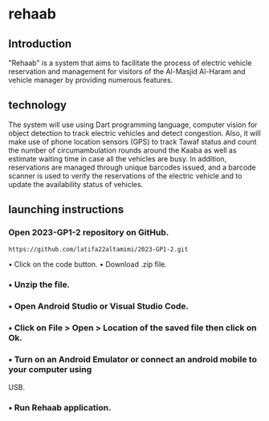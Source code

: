 # rehaab

## Introduction
"Rehaab" is a system that aims to facilitate the process of electric vehicle reservation and management for visitors of the Al-Masjid Al-Haram and vehicle manager by providing numerous features. 

##  technology
The system will use using Dart programming language, computer vision for object detection to track electric vehicles and detect congestion. Also, it will make use of phone location sensors (GPS) to track Tawaf status and count the number of circumambulation rounds around the Kaaba as well as estimate waiting time in case all the vehicles are busy. 
In addition, reservations are managed through unique barcodes issued, and a barcode scanner is used to verify the reservations of the electric vehicle and to update the availability status of vehicles.

##  launching instructions 
### Open 2023-GP1-2 repository on GitHub.
```
https://github.com/latifa22altamimi/2023-GP1-2.git   
```
• Click on the code button.
• Download .zip file.
### • Unzip the file.
### • Open Android Studio or Visual Studio Code.
### • Click on File > Open > Location of the saved file then click on Ok.
### • Turn on an Android Emulator or connect an android mobile to your computer using
USB.
### • Run  Rehaab application.






